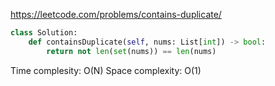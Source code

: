 <https://leetcode.com/problems/contains-duplicate/>
```python
class Solution:
    def containsDuplicate(self, nums: List[int]) -> bool:
        return not len(set(nums)) == len(nums)
```
Time complesity: O(N)
Space complexity: O(1)
